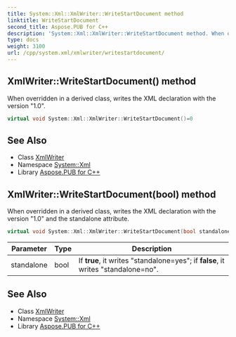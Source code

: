 ```yaml
---
title: System::Xml::XmlWriter::WriteStartDocument method
linktitle: WriteStartDocument
second_title: Aspose.PUB for C++
description: 'System::Xml::XmlWriter::WriteStartDocument method. When overridden in a derived class, writes the XML declaration with the version "1.0" in C++.'
type: docs
weight: 3100
url: /cpp/system.xml/xmlwriter/writestartdocument/
---
```

## XmlWriter::WriteStartDocument() method


When overridden in a derived class, writes the XML declaration with the version "1.0".

```cpp
virtual void System::Xml::XmlWriter::WriteStartDocument()=0
```


## See Also

* Class [XmlWriter](../)
* Namespace [System::Xml](../../)
* Library [Aspose.PUB for C++](../../../)
## XmlWriter::WriteStartDocument(bool) method


When overridden in a derived class, writes the XML declaration with the version "1.0" and the standalone attribute.

```cpp
virtual void System::Xml::XmlWriter::WriteStartDocument(bool standalone)=0
```


| Parameter | Type | Description |
| --- | --- | --- |
| standalone | bool | If **true**, it writes "standalone=yes"; if **false**, it writes "standalone=no". |

## See Also

* Class [XmlWriter](../)
* Namespace [System::Xml](../../)
* Library [Aspose.PUB for C++](../../../)
